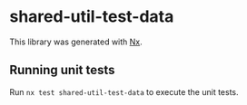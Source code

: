 # shared-util-test-data

This library was generated with [Nx](https://nx.dev).

## Running unit tests

Run `nx test shared-util-test-data` to execute the unit tests.
